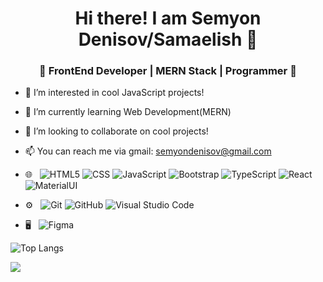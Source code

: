 <h1 align="center">Hi there! I am Semyon Denisov/Samaelish 👋 </h1>
<h3 align="center">🚀 FrontEnd Developer | MERN Stack | Programmer  🚀</h3>

- 👀 I’m interested in cool JavaScript projects!
- 🌱 I’m currently learning Web Development(MERN)
- 💞️ I’m looking to collaborate on cool projects!
- 📫 You can reach me via gmail: semyondenisov@gmail.com

- 🌐 &nbsp;
  ![HTML5](https://img.shields.io/badge/-HTML5-333333?style=flat&logo=HTML5)
  ![CSS](https://img.shields.io/badge/-CSS-333333?style=flat&logo=CSS3&logoColor=1572B6)
  ![JavaScript](https://img.shields.io/badge/-JavaScript-333333?style=flat&logo=javascript)
  ![Bootstrap](https://img.shields.io/badge/-Bootstrap-333333?style=flat&logo=bootstrap&logoColor=563D7C)
  ![TypeScript](https://img.shields.io/badge/-Typescript-333333?style=flat&logo=typescript)
  ![React](https://img.shields.io/badge/-React-333333?style=flat&logo=react)
  ![MaterialUI](https://img.shields.io/badge/-Material_UI-333333?style=flat&logo=material-ui)
- ⚙️ &nbsp;
  ![Git](https://img.shields.io/badge/-Git-333333?style=flat&logo=git)
  ![GitHub](https://img.shields.io/badge/-GitHub-333333?style=flat&logo=github)
  ![Visual Studio Code](https://img.shields.io/badge/-Visual%20Studio%20Code-333333?style=flat&logo=visual-studio-code&logoColor=007ACC)
- 🖥 &nbsp;
  ![Figma](https://img.shields.io/badge/-Figma-333333?style=flat&logo=figma)

![Top Langs](https://github-readme-stats.vercel.app/api/top-langs/?username=samaelish&theme=radical&title_color=8E2DE2&text_color=fff)

<img src="https://github-readme-stats.vercel.app/api?username=samaelish&show_icons=true&theme=radical&title_color=8E2DE2&text_color=fff&icon_color=8E2DE2">
